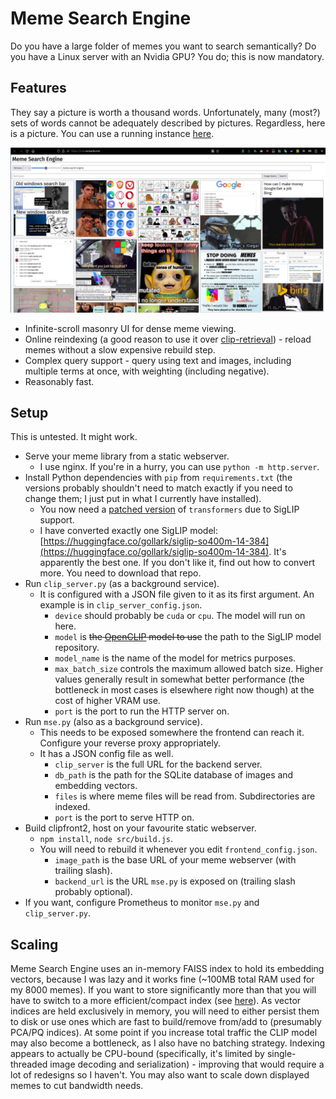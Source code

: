 # Meme Search Engine

Do you have a large folder of memes you want to search semantically? Do you have a Linux server with an Nvidia GPU? You do; this is now mandatory.

## Features

They say a picture is worth a thousand words. Unfortunately, many (most?) sets of words cannot be adequately described by pictures. Regardless, here is a picture. You can use a running instance [here](https://mse.osmarks.net/).

![Meme Search Engine's frontend.](/demo-image.png)

* Infinite-scroll masonry UI for dense meme viewing.
* Online reindexing (a good reason to use it over [clip-retrieval](https://github.com/rom1504/clip-retrieval)) - reload memes without a slow expensive rebuild step.
* Complex query support - query using text and images, including multiple terms at once, with weighting (including negative).
* Reasonably fast.

## Setup

This is untested. It might work.

* Serve your meme library from a static webserver.
    * I use nginx. If you're in a hurry, you can use `python -m http.server`.
* Install Python dependencies with `pip` from `requirements.txt` (the versions probably shouldn't need to match exactly if you need to change them; I just put in what I currently have installed).
    * You now need a [patched version](https://github.com/osmarks/transformers-patch-siglip) of `transformers` due to SigLIP support.
    * I have converted exactly one SigLIP model: [https://huggingface.co/gollark/siglip-so400m-14-384](https://huggingface.co/gollark/siglip-so400m-14-384). It's apparently the best one. If you don't like it, find out how to convert more. You need to download that repo.
* Run `clip_server.py` (as a background service).
    * It is configured with a JSON file given to it as its first argument. An example is in `clip_server_config.json`.
        * `device` should probably be `cuda` or `cpu`. The model will run on here.
        * `model` is ~~the [OpenCLIP](https://github.com/mlfoundations/open_clip) model to use~~ the path to the SigLIP model repository.
        * `model_name` is the name of the model for metrics purposes.
        * `max_batch_size` controls the maximum allowed batch size. Higher values generally result in somewhat better performance (the bottleneck in most cases is elsewhere right now though) at the cost of higher VRAM use.
        * `port` is the port to run the HTTP server on.
* Run `mse.py` (also as a background service).
    * This needs to be exposed somewhere the frontend can reach it. Configure your reverse proxy appropriately.
    * It has a JSON config file as well.
        * `clip_server` is the full URL for the backend server.
        * `db_path` is the path for the SQLite database of images and embedding vectors.
        * `files` is where meme files will be read from. Subdirectories are indexed.
        * `port` is the port to serve HTTP on.
* Build clipfront2, host on your favourite static webserver.
    * `npm install`, `node src/build.js`.
    * You will need to rebuild it whenever you edit `frontend_config.json`.
        * `image_path` is the base URL of your meme webserver (with trailing slash).
        * `backend_url` is the URL `mse.py` is exposed on (trailing slash probably optional).
* If you want, configure Prometheus to monitor `mse.py` and `clip_server.py`.

## Scaling

Meme Search Engine uses an in-memory FAISS index to hold its embedding vectors, because I was lazy and it works fine (~100MB total RAM used for my 8000 memes). If you want to store significantly more than that you will have to switch to a more efficient/compact index (see [here](https://github.com/facebookresearch/faiss/wiki/Guidelines-to-choose-an-index)). As vector indices are held exclusively in memory, you will need to either persist them to disk or use ones which are fast to build/remove from/add to (presumably PCA/PQ indices). At some point if you increase total traffic the CLIP model may also become a bottleneck, as I also have no batching strategy. Indexing appears to actually be CPU-bound (specifically, it's limited by single-threaded image decoding and serialization) - improving that would require a lot of redesigns so I haven't. You may also want to scale down displayed memes to cut bandwidth needs.